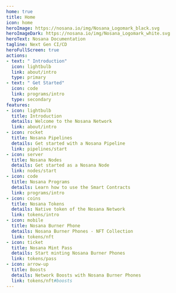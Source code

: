 ```yaml
---
home: true
title: Home
icon: home
heroImage: https://nosana.io/img/Nosana_Logomark_black.svg
heroImageDark: https://nosana.io/img/Nosana_Logomark_white.svg
heroText: Nosana Documentation
tagline: Next Gen CI/CD
heroFullScreen: true
actions:
- text: " Introduction"
  icon: lightbulb
  link: about/intro
  type: primary
- text: " Get Started"
  icon: code
  link: programs/intro
  type: secondary
features:
- icon: lightbulb
  title: Introduction
  details: Welcome to the Nosana Network
  link: about/intro
- icon: rocket
  title: Nosana Pipelines
  details: Get started with a Nosana Pipeline
  link: pipelines/start
- icon: server
  title: Nosana Nodes
  details: Get started as a Nosana Node
  link: nodes/start
- icon: code
  title: Nosana Programs
  details: Learn how to use the Smart Contracts
  link: programs/intro
- icon: coins
  title: Nosana Tokens
  details: Native token of the Nosana Network
  link: tokens/intro
- icon: mobile
  title: Nosana Burner Phone
  details: Nosana Burner Phones - NFT Collection
  link: tokens/nft
- icon: ticket
  title: Nosana Mint Pass
  details: Start minting Nosana Burner Phones
  link: tokens/pass
- icon: arrow-up
  title: Boosts
  details: Network Boosts with Nosana Burner Phones
  link: tokens/nft#boosts
---
```


